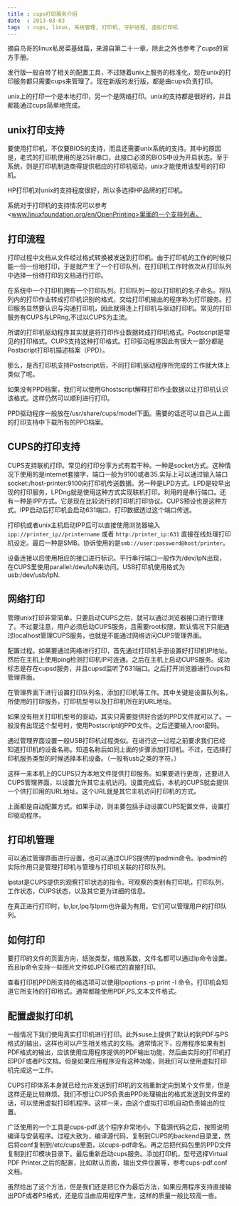 ```yaml
---
title : cups打印服务介绍
date  : 2013-03-03
tags  : cups, linux, 系统管理, 打印机, 守护进程, 虚拟打印机
---
```


摘自鸟哥的linux私房菜基础篇，来源自第二十一章，除此之外也参考了cups的官方手册。

发行版一般自带了相关的配置工具，不过随着unix上服务的标准化，现在unix的打印服务都只需要cups来管理了。现在新版的发行版，都是由cups负责打印。

unix上的打印一个是本地打印，另一个是网络打印。unix的支持都是很好的，并且都能通过cups简单地完成。

## unix打印支持

要使用打印机，不仅要BIOS的支持，而且还需要unix系统的支持。其中的原因是，老式的打印机使用的是25针串口，此接口必须的BIOS中设为开启状态。至于系统，则是打印机制造商得提供相应的打印机驱动，unix才能使用该型号的打印机。

HP打印机对unix的支持程度很好，所以多选择HP品牌的打印机。

系统对于打印机的支持情况可以参考<www.linuxfoundation.org/en/OpenPrinting>里面的一个支持列表。

## 打印流程

打印过程中文档从文件经过格式转换被发送到打印机。由于打印机的工作的时候只能一份一份地打印，于是就产生了一个打印队列，在打印机工作时依次从打印队列中选择一份待打印的文档进行打印。

在系统中一个打印机拥有一个打印队列。打印队列一般以打印机的名子命名。将队列内的打印作业转成打印机识别的格式，交给打印机输出的程序称为打印服务。打印服务显然要认识与沟通打印机，因此就得连上打印机与驱动打印机。常见的打印服务有CUPS与LPRng,不过以CUPS为主流。

所谓的打印机驱动程序其实就是将打印作业数据转成打印机格式。Postscript是常见的打印格式。CUPS支持这种打印格式。打印驱动程序因此有很大一部分都是Postscript打印机描述档案（PPD）。

那么，是否打印机支持Postscript后，不同打印机驱动程序所完成的工作就大体上类似了呢。

如果没有PPD档案，我们可以使用Ghostscript解释打印作业数据以让打印机认识该格式。这样仍然可以顺利进行打印。

PPD驱动程序一般放在/usr/share/cups/model下面。需要的话还可以自己从上面的打印支持中下载所有的PPD档案。

## CUPS的打印支持

CUPS支持联机打印。常见的打印分享方式有若干种。一种是socket方式。这种情况下使用的是internet套接字，端口一般为9100或者35.实际上可以通过输入端口socket:/host-printer:9100向打印机传送数据。另一种是LPD方式。LPD是较早出现的打印服务，LPDng就是使用这种方式实现联机打印。利用的是串行端口。还有一种是IPP方式。它是现在比较流行的打印机打印协议。CUPS预设也是这种方式。IPP启动后打印机会启动631端口，打印数据透过这个端口传送。

打印机或者unix主机启动IPP后可以直接使用浏览器输入 ``ipp://printer_ip//printername`` 或者 ``http:/printer_ip:631`` 直接在线处理打印机设定。最后一种是SMB。协诉使用的是`smb://user:password@host/printer`。

设备连接以后使用相应的接口进行标识。平行串行端口一般作为/dev/lpN出现，在CUPS里使用parallel:/dev/lpN来访问。USB打印机使用格式为usb:/dev/usb/lpN.

## 网络打印

管理unix打印非常简单。只要启动CUPS之后，就可以通过浏览器接口进行管理了。不过要注意，用户必须启动CUPS服务，且需要root权限，默认情况下只能通过localhost管理CUPS服务，也就是不能通过网络访问CUPS管理界面。

配置过程。如果要通过网络进行打印，首先通过打印机手册设置好打印机IP地址。然后在主机上使用ping检测打印机IP可连通。之后在主机上启动CUPS服务。成功标志是存在cupsd服务，并且cupsd监听了631端口。之后打开浏览器进行cups和管理界面。

在管理界面下进行设置打印队列名，添加打印机等工作。其中关键是设置队列名，所使用的打印服务，打印机型号以及打印机所在的URL地址。

如果没有相关打印机型号的驱动，其实只需要提供好合适的PPD文件就可以了。一般没有出现这个型号时，使用Postscript的PPD文件。之后还要输入root密码。

通过管理界面设置一般USB打印机过程类似。在进行这一过程之前要求我们已经知道打印机的设备名称。知道名称后如同上面的步骤添加打印机。不过，在选择打印机服务类型的时候选择本机设备。（一般有usb之类的字符。）

这样一来本机上的CUPS只为本地文件提供打印服务。如果要进行更改，还要进入CUPS管理界面，以设置允许其它主机访问。设置完成后，本机的CUPS就会提供一个供打印用的URL地址。这个URL就是其它主机访问打印机的方式。

上面都是自动配置方式。如果手动，则主要包括手动设置CUPS配置文件，设置打印驱动程序。

## 打印机管理

可以通过管理界面进行设置，也可以通过CUPS提供的lpadmin命令。lpadmin的实际作用只是管理打印机与管理与打印机关联的打印队列。

lpstat是CUPS提供的观察打印状态的指令。可观察的类别有打印机，打印队列，工作状态，CUPS状态，以及其它更为详细的信息。

在真正进行打印时，lp,lpr,lpq与lprm也许最为有用。它们可以管理用户的打印队列。

## 如何打印

要打印的文件的页面方向，纸张类型，缩放系数，文件名都可以通过lp命令设置。而且lp命令支持一些图片文件如JPEG格式的直接打印。

查看打印机PPD所支持的格选项可以使用lpoptions -p print -l 命令。打印机会知道它所支持的打印格式。通常都能使用PDF,PS,文本文件格式。


配置虚拟打印机
------------------------------------------------------------

一般情况下我们使用真实打印机进行打印。此外suse上提供了默认的到PDF与PS格式的输出，这样也可以产生相关格式的文档。通常情况下，应用程序如果有到PDF格式的输出，应该使用应用程序提供的PDF输出功能，然后由实际的打印机打印PDF或者PS文档。但是如果应用程序没有这种功能，则我们可以使用虚拟打印机完成这一工作。

CUPS打印体系本身就已经允许发送到打印机的文档重新定向到某个文件里，但是这样还是比较麻烦。我们不想让CUPS负责由PPD处理输出的格式发送到文件里的话，可以使用虚拟打印机程序。这样一来，由这个虚拟打印机自动负责输出的位置。

广泛使用的一个工具是cups-pdf.这个程序非常地小。下载源代码之后，按照说明编译与安装程序。过程大致为，编译源代码，复制到CUPS的backend目录里，然后将conf复制到/etc/cups里面，以cups-pdf命名。再之后把代码包里的PPD文件复制到打印模块目录下。最后重新启动cups服务。添加打印机，型号选择Virtual PDF Printer.之后的配置，比如默认页面，输出文件位置等，参考cups-pdf.conf文档。

虽然给出了这个方法，但是我们还是把它作为最后方法，如果应用程序支持直接输出PDF或者PS格式，还是应当由应用程序产生，这样的质量一般比较高一些。
